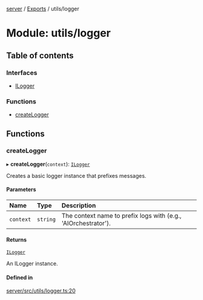 [server](../README.md) / [Exports](../modules.md) / utils/logger

# Module: utils/logger

## Table of contents

### Interfaces

- [ILogger](../interfaces/utils_logger.ILogger.md)

### Functions

- [createLogger](utils_logger.md#createlogger)

## Functions

### createLogger

▸ **createLogger**(`context`): [`ILogger`](../interfaces/utils_logger.ILogger.md)

Creates a basic logger instance that prefixes messages.

#### Parameters

| Name | Type | Description |
| :------ | :------ | :------ |
| `context` | `string` | The context name to prefix logs with (e.g., 'AIOrchestrator'). |

#### Returns

[`ILogger`](../interfaces/utils_logger.ILogger.md)

An ILogger instance.

#### Defined in

[server/src/utils/logger.ts:20](https://github.com/niklas-joh/french-learning-platform/blob/f88c80a984d39a715bd427891d156cc94cff3831/server/src/utils/logger.ts#L20)
